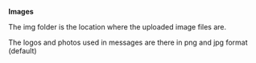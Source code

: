 <b>Images</b>

The img folder is the location where the uploaded image files are.

The logos and photos used in messages are there in png and jpg format (default)
